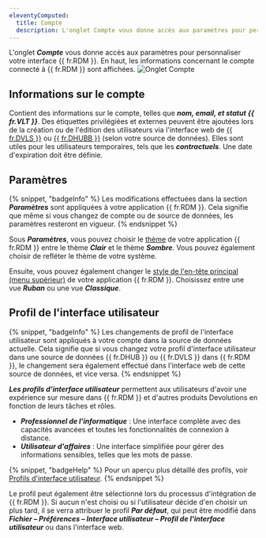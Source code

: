 ```yaml
---
eleventyComputed:
  title: Compte
  description: L'onglet Compte vous donne accès aux paramètres pour personnaliser votre interface {{ fr.RDM }}.
---
```

L'onglet ***Compte*** vous donne accès aux paramètres pour personnaliser votre interface {{ fr.RDM }}. En haut, les informations concernant le compte connecté à {{ fr.RDM }} sont affichées.
![Onglet Compte](https://cdnweb.devolutions.net/docs/docs_en_rdm_mac_RDMMac2075.png)

## Informations sur le compte

Contient des informations sur le compte, telles que ***nom, email, et statut {{ fr.VLT }}***. Des étiquettes privilégiées et externes peuvent être ajoutées lors de la création ou de l'édition des utilisateurs via l'interface web de [{{ fr.DVLS }}](/server/web-interface/administration/security-management/users/) ou [{{ fr.DHUBB }}](/hub/web-interface/administration/management/users/) (selon votre source de données). Elles sont utiles pour les utilisateurs temporaires, tels que les ***contractuels***. Une date d'expiration doit être définie.

## Paramètres

{% snippet, "badgeInfo" %}
Les modifications effectuées dans la section ***Paramètres*** sont appliquées à votre application {{ fr.RDM }}. Cela signifie que même si vous changez de compte ou de source de données, les paramètres resteront en vigueur.
{% endsnippet %}

Sous ***Paramètres***, vous pouvez choisir le [thème](/rdm/mac/user-interface/customization/theme/) de votre application {{ fr.RDM }} entre le thème ***Clair*** et le thème ***Sombre***. Vous pouvez également choisir de refléter le thème de votre système.

Ensuite, vous pouvez également changer le [style de l'en-tête principal (menu supérieur)](/rdm/mac/user-interface/ribbon/) de votre application {{ fr.RDM }}. Choisissez entre une vue ***Ruban*** ou une vue ***Classique***.

## Profil de l'interface utilisateur

{% snippet, "badgeInfo" %}
Les changements de profil de l'interface utilisateur sont appliqués à votre compte dans la source de données actuelle. Cela signifie que si vous changez votre profil d'interface utilisateur dans une source de données {{ fr.DHUB }} ou {{ fr.DVLS }} dans {{ fr.RDM }}, le changement sera également effectué dans l'interface web de cette source de données, et vice versa.
{% endsnippet %}

***Les profils d'interface utilisateur*** permettent aux utilisateurs d'avoir une expérience sur mesure dans {{ fr.RDM }} et d'autres produits Devolutions en fonction de leurs tâches et rôles.

* ***Professionnel de l'informatique*** : Une interface complète avec des capacités avancées et toutes les fonctionnalités de connexion à distance.
* ***Utilisateur d'affaires*** : Une interface simplifiée pour gérer des informations sensibles, telles que les mots de passe.

{% snippet, "badgeHelp" %}
Pour un aperçu plus détaillé des profils, voir [Profils d'interface utilisateur](/rdm/mac/user-interface/customization/usage-profiles/).
{% endsnippet %}

Le profil peut également être sélectionné lors du processus d'intégration de {{ fr.RDM }}. Si aucun n'est choisi ou si l'utilisateur décide d'en choisir un plus tard, il se verra attribuer le profil ***Par défaut***, qui peut être modifié dans ***Fichier – Préférences – Interface utilisateur – Profil de l'interface utilisateur*** ou dans l'interface web.